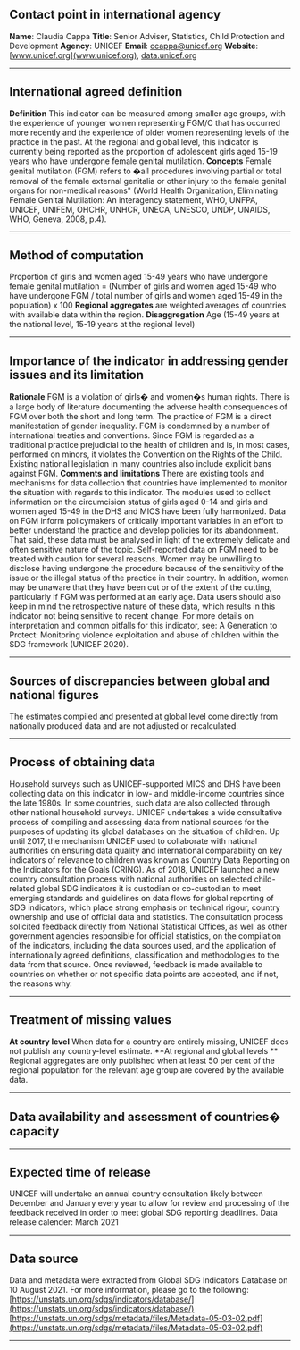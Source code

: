 ## Contact point in international agency

**Name**: Claudia Cappa
**Title**: Senior Adviser, Statistics, Child Protection and Development
**Agency**: UNICEF
**Email**: [ccappa@unicef.org](mailto:ccappa@unicef.org)
**Website**: [www.unicef.org](www.unicef.org), [data.unicef.org](data.unicef.org)

---

## International agreed definition

**Definition** This indicator can be measured among smaller age groups, with the experience of younger women representing FGM/C that has occurred more recently and the experience of older women representing levels of the practice in the past. At the regional and global level, this indicator is currently being reported as the proportion of adolescent girls aged 15-19 years who have undergone female genital mutilation. **Concepts** Female genital mutilation \(FGM\) refers to �all procedures involving partial or total removal of the female external genitalia or other injury to the female genital organs for non-medical reasons" \(World Health Organization, Eliminating Female Genital Mutilation: An interagency statement, WHO, UNFPA, UNICEF, UNIFEM, OHCHR, UNHCR, UNECA, UNESCO, UNDP, UNAIDS, WHO, Geneva, 2008, p.4\).

---

## Method of computation

Proportion of girls and women aged 15-49 years who have undergone female genital mutilation = \(Number of girls and women aged 15-49 who have undergone FGM / total number of girls and women aged 15-49 in the population\) x 100 **Regional aggregates** are weighted averages of countries with available data within the region. **Disaggregation** Age \(15-49 years at the national level, 15-19 years at the regional level\)

---

## Importance of the indicator in addressing gender issues and its limitation

**Rationale** FGM is a violation of girls� and women�s human rights. There is a large body of literature documenting the adverse health consequences of FGM over both the short and long term. The practice of FGM is a direct manifestation of gender inequality. FGM is condemned by a number of international treaties and conventions. Since FGM is regarded as a traditional practice prejudicial to the health of children and is, in most cases, performed on minors, it violates the Convention on the Rights of the Child. Existing national legislation in many countries also include explicit bans against FGM. **Comments and limitations** There are existing tools and mechanisms for data collection that countries have implemented to monitor the situation with regards to this indicator. The modules used to collect information on the circumcision status of girls aged 0-14 and girls and women aged 15-49 in the DHS and MICS have been fully harmonized. Data on FGM inform policymakers of critically important variables in an effort to better understand the practice and develop policies for its abandonment. That said, these data must be analysed in light of the extremely delicate and often sensitive nature of the topic. Self-reported data on FGM need to be treated with caution for several reasons. Women may be unwilling to disclose having undergone the procedure because of the sensitivity of the issue or the illegal status of the practice in their country. In addition, women may be unaware that they have been cut or of the extent of the cutting, particularly if FGM was performed at an early age. Data users should also keep in mind the retrospective nature of these data, which results in this indicator not being sensitive to recent change. For more details on interpretation and common pitfalls for this indicator, see: A Generation to Protect: Monitoring violence exploitation and abuse of children within the SDG framework \(UNICEF 2020\).

---

## Sources of discrepancies between global and national figures

The estimates compiled and presented at global level come directly from nationally produced data and are not adjusted or recalculated.

---

## Process of obtaining data

Household surveys such as UNICEF-supported MICS and DHS have been collecting data on this indicator in low- and middle-income countries since the late 1980s. In some countries, such data are also collected through other national household surveys. UNICEF undertakes a wide consultative process of compiling and assessing data from national sources for the purposes of updating its global databases on the situation of children. Up until 2017, the mechanism UNICEF used to collaborate with national authorities on ensuring data quality and international comparability on key indicators of relevance to children was known as Country Data Reporting on the Indicators for the Goals \(CRING\). As of 2018, UNICEF launched a new country consultation process with national authorities on selected child-related global SDG indicators it is custodian or co-custodian to meet emerging standards and guidelines on data flows for global reporting of SDG indicators, which place strong emphasis on technical rigour, country ownership and use of official data and statistics. The consultation process solicited feedback directly from National Statistical Offices, as well as other government agencies responsible for official statistics, on the compilation of the indicators, including the data sources used, and the application of internationally agreed definitions, classification and methodologies to the data from that source. Once reviewed, feedback is made available to countries on whether or not specific data points are accepted, and if not, the reasons why.

---

## Treatment of missing values

**At country level** When data for a country are entirely missing, UNICEF does not publish any country-level estimate. **At regional and global levels ** Regional aggregates are only published when at least 50 per cent of the regional population for the relevant age group are covered by the available data.

---

## Data availability and assessment of countries� capacity

---

## Expected time of release

UNICEF will undertake an annual country consultation likely between December and January every year to allow for review and processing of the feedback received in order to meet global SDG reporting deadlines. Data release calender: March 2021

---

## Data source

Data and metadata were extracted from Global SDG Indicators Database on 10 August 2021. For more information, please go to the following: [https://unstats.un.org/sdgs/indicators/database/](https://unstats.un.org/sdgs/indicators/database/) [https://unstats.un.org/sdgs/metadata/files/Metadata-05-03-02.pdf](https://unstats.un.org/sdgs/metadata/files/Metadata-05-03-02.pdf)

---
